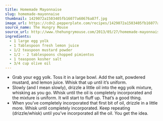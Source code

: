 ```yaml
---
title: Homemade Mayonnaise
slug: homemade-mayonnaise
thumbnail: 1429072a1503405fb16077a60676a87f.jpg
image_url: https://cdn2.pepperplate.com/recipes/1429072a1503405fb16077a60676a87f.jpg
source_name: The Hungry Mouse
source_url: http://www.thehungrymouse.com/2013/05/27/homemade-mayonnaise/
ingredients:
  - 1 large egg yolk
  - 1 Tablespoon fresh lemon juice
  - 1/2 teaspoon mustard powder
  - 1/2 - 2 tablespoons chopped pimientos
  - 1 teaspoon kosher salt
  - 3/4 cup olive oil
---
```


* Grab your egg yolk. Toss it in a large bowl. Add the salt, powdered mustard, and lemon juice. Whisk that up until it’s uniform.
* Slowly (and I mean slowly), drizzle a little oil into the egg yolk mixture, whisking as you go. Whisk until the oil is completely incorporated and the mixture is uniform. It will start to fluff up. That’s a good thing.
* When you’ve completely incorporated that first bit of oil, drizzle in a little more. Whisk until completely incorporated. Keep repeating (drizzle/whisk) until you’ve incorporated all the oil. You get the idea.
